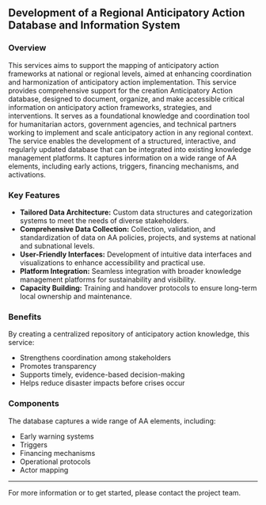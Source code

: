 ## Development of a Regional Anticipatory Action Database and Information System

### Overview

This services aims to support the mapping of anticipatory action frameworks at national or regional levels, aimed at enhancing coordination and harmonization of anticipatory action implementation. 
This service provides comprehensive support for the creation Anticipatory Action database, designed to document, organize, and make accessible critical information on anticipatory action frameworks, strategies, and interventions. It serves as a foundational knowledge and coordination tool for humanitarian actors, government agencies, and technical partners working to implement and scale anticipatory action in any regional context. The service enables the development of a structured, interactive, and regularly updated database that can be integrated into existing knowledge management platforms. It captures information on a wide range of AA elements, including early actions, triggers, financing mechanisms, and activations.

### Key Features

- **Tailored Data Architecture:** Custom data structures and categorization systems to meet the needs of diverse stakeholders.
- **Comprehensive Data Collection:** Collection, validation, and standardization of data on AA policies, projects, and systems at national and subnational levels.
- **User-Friendly Interfaces:** Development of intuitive data interfaces and visualizations to enhance accessibility and practical use.
- **Platform Integration:** Seamless integration with broader knowledge management platforms for sustainability and visibility.
- **Capacity Building:** Training and handover protocols to ensure long-term local ownership and maintenance.

### Benefits

By creating a centralized repository of anticipatory action knowledge, this service:
- Strengthens coordination among stakeholders
- Promotes transparency
- Supports timely, evidence-based decision-making
- Helps reduce disaster impacts before crises occur

### Components

The database captures a wide range of AA elements, including:
- Early warning systems
- Triggers
- Financing mechanisms
- Operational protocols
- Actor mapping

---

For more information or to get started, please contact the project team.